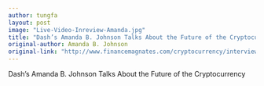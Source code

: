 ```yaml
---
author: tungfa
layout: post
image: "Live-Video-Inreview-Amanda.jpg"
title: "Dash’s Amanda B. Johnson Talks About the Future of the Cryptocurrency"
original-author: Amanda B. Johnson 
original-link: "http://www.financemagnates.com/cryptocurrency/interview/dashs-amanda-b-johnson-talks-future-cryptocurrency/"
---
```


Dash’s Amanda B. Johnson Talks About the Future of the Cryptocurrency
